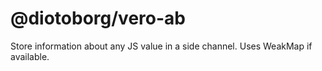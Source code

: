 # @diotoborg/vero-ab
Store information about any JS value in a side channel. Uses WeakMap if available.
